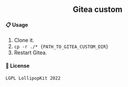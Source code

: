 <div align="center">
<h2>Gitea custom</h2>
</div>

#### 📋 Usage
1. Clone it.
2. `cp -r ./* {PATH_TO_GITEA_CUSTOM_DIR}`
3. Restart Gitea.

#### 📝 License
`LGPL LollipopKit 2022` 